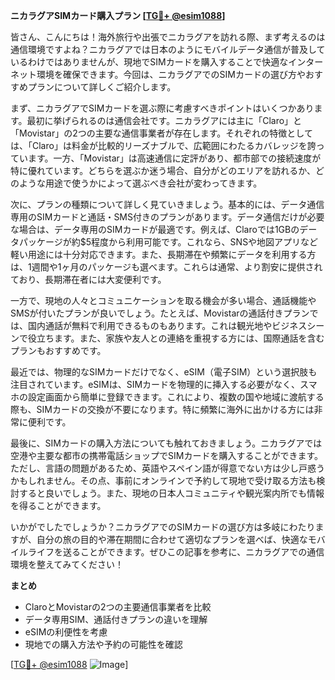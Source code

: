 **ニカラグアSIMカード購入プラン [[TG💪+ @esim1088](https://t.me/s/esim1088)]**

皆さん、こんにちは！海外旅行や出張でニカラグアを訪れる際、まず考えるのは通信環境ですよね？ニカラグアでは日本のようにモバイルデータ通信が普及しているわけではありませんが、現地でSIMカードを購入することで快適なインターネット環境を確保できます。今回は、ニカラグアでのSIMカードの選び方やおすすめプランについて詳しくご紹介します。

まず、ニカラグアでSIMカードを選ぶ際に考慮すべきポイントはいくつかあります。最初に挙げられるのは通信会社です。ニカラグアには主に「Claro」と「Movistar」の2つの主要な通信事業者が存在します。それぞれの特徴としては、「Claro」は料金が比較的リーズナブルで、広範囲にわたるカバレッジを誇っています。一方、「Movistar」は高速通信に定評があり、都市部での接続速度が特に優れています。どちらを選ぶか迷う場合、自分がどのエリアを訪れるか、どのような用途で使うかによって選ぶべき会社が変わってきます。

次に、プランの種類について詳しく見ていきましょう。基本的には、データ通信専用のSIMカードと通話・SMS付きのプランがあります。データ通信だけが必要な場合は、データ専用のSIMカードが最適です。例えば、Claroでは1GBのデータパッケージが約$5程度から利用可能です。これなら、SNSや地図アプリなど軽い用途には十分対応できます。また、長期滞在や頻繁にデータを利用する方は、1週間や1ヶ月のパッケージも選べます。これらは通常、より割安に提供されており、長期滞在者には大変便利です。

一方で、現地の人々とコミュニケーションを取る機会が多い場合、通話機能やSMSが付いたプランが良いでしょう。たとえば、Movistarの通話付きプランでは、国内通話が無料で利用できるものもあります。これは観光地やビジネスシーンで役立ちます。また、家族や友人との連絡を重視する方には、国際通話を含むプランもおすすめです。

最近では、物理的なSIMカードだけでなく、eSIM（電子SIM）という選択肢も注目されています。eSIMは、SIMカードを物理的に挿入する必要がなく、スマホの設定画面から簡単に登録できます。これにより、複数の国や地域に渡航する際も、SIMカードの交換が不要になります。特に頻繁に海外に出かける方には非常に便利です。

最後に、SIMカードの購入方法についても触れておきましょう。ニカラグアでは空港や主要な都市の携帯電話ショップでSIMカードを購入することができます。ただし、言語の問題があるため、英語やスペイン語が得意でない方は少し戸惑うかもしれません。その点、事前にオンラインで予約して現地で受け取る方法も検討すると良いでしょう。また、現地の日本人コミュニティや観光案内所でも情報を得ることができます。

いかがでしたでしょうか？ニカラグアでのSIMカードの選び方は多岐にわたりますが、自分の旅の目的や滞在期間に合わせて適切なプランを選べば、快適なモバイルライフを送ることができます。ぜひこの記事を参考に、ニカラグアでの通信環境を整えてみてください！

**まとめ**
- ClaroとMovistarの2つの主要通信事業者を比較
- データ専用SIM、通話付きプランの違いを理解
- eSIMの利便性を考慮
- 現地での購入方法や予約の可能性を確認

[[TG💪+ @esim1088](https://t.me/s/esim1088) ![Image](https://i.postimg.cc/Y0z9fWf4/image.png)]